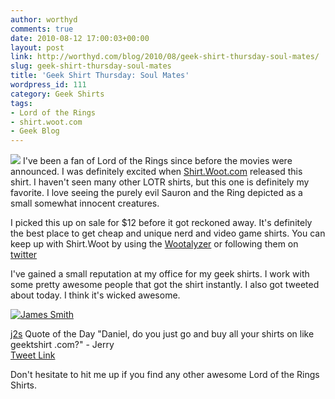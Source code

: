 ```yaml
---
author: worthyd
comments: true
date: 2010-08-12 17:00:03+00:00
layout: post
link: http://worthyd.com/blog/2010/08/geek-shirt-thursday-soul-mates/
slug: geek-shirt-thursday-soul-mates
title: 'Geek Shirt Thursday: Soul Mates'
wordpress_id: 111
category: Geek Shirts
tags:
- Lord of the Rings
- shirt.woot.com
- Geek Blog
---
```


[![](http://blog.worthyd.com/wp-content/uploads/2010/08/Soulmates3mpDetail-150x150.jpg)](http://blog.worthyd.com/wp-content/uploads/2010/08/Soulmates3mpDetail.jpg) I've been a fan of Lord of the Rings since before the movies were announced. I was definitely excited when [Shirt.Woot.com](http://shirt.woot.com/blog/viewentry.aspx?id=12330) released this shirt.  I haven't seen many other LOTR shirts, but this one is definitely my favorite. I love seeing the purely evil Sauron and the Ring depicted as a small somewhat innocent creatures. 
<!-- more -->
I picked this up on sale for $12 before it got reckoned away.  It's definitely the best place to get cheap and unique nerd and video game shirts.  You can keep up with Shirt.Woot by using the [Wootalyzer](http://www.wootalyzer.com/) or following them on [twitter](http://twitter.com/wootshirt)

I've gained a small reputation at my office for my geek shirts.  I work with some pretty awesome people that got the shirt instantly.  I also got tweeted about today. I think it's wicked awesome. 




[![James Smith](http://a3.twimg.com/profile_images/146823251/n157000008_30352262_2127_normal.jpg)](http://twitter.com/j2s)




[j2s](http://twitter.com/j2s) Quote of the Day "Daniel, do you just go and buy all your shirts on like geektshirt .com?" - Jerry  
[Tweet Link](http://twitter.com/j2s/statuses/20981130640)








Don't hesitate to hit me up if you find any other awesome Lord of the Rings Shirts.

